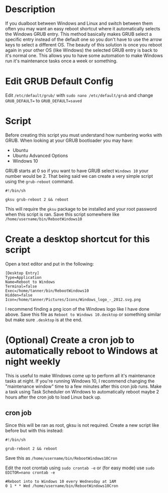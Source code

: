 # Description
If you dualboot between Windows and Linux and switch between them often you may want an easy reboot shortcut where it automatically selects the Windows GRUB entry.  This method basically makes GRUB select a specific entry instead of the default one so you don't have to use the arrow keys to select a different OS.  The beauty of this solution is once you reboot again in your other OS (like Windows) the selected GRUB entry is back to it's normal one.  This allows you to have some automation to make Windows run it's maintenance tasks once a week or something.


# Edit GRUB Default Config
Edit `/etc/default/grub/` with `sudo nano /etc/default/grub` and change `GRUB_DEFAULT=` to `GRUB_DEFAULT=saved`


# Script

Before creating this script you must understand how numbering works with GRUB.  When looking at your GRUB bootloader you may have:
- Ubuntu
- Ubuntu Advanced Options
- Windows 10

GRUB starts at 0 so if you want to have GRUB select `Windows 10` your number would be 2.  That being said we can create a very simple script using the `grub-reboot` command.

```
#!/bin/sh

gksu grub-reboot 2 && reboot
```

This will require the `gksu` package to be installed and your root password when this script is ran.  Save this script somewhere like `/home/username/bin/RebootWindows10`


# Create a desktop shortcut for this script

Open a text editor and put in the following:
```
[Desktop Entry]
Type=Application
Name=Reboot to Windows
Terminal=false
Exec=/home/tanner/bin/RebootWindows10
Hidden=false
Icon=/home/tanner/Pictures/Icons/Windows_logo_-_2012.svg.png
```

I recommend finding a png icon of the Windows logo like I have done above.  Save this file as `Reboot to Windows 10.desktop` or something similar but make sure `.desktop` is at the end.


# (Optional) Create a cron job to automatically reboot to Windows at night weekly

This is useful to make Windows come up to perform all it's maintenance tasks at night.  If you're running Windows 10, I recommend changing the "maintenance window" time to a few minutes after this cron job runs.  Make a task using Task Scheduler on Windows to automatically reboot maybe 2 hours after the cron job to load Linux back up.

## cron job

Since this will be ran as root, gksu is not required.  Create a new script like before but with this instead:
```
#!/bin/sh

grub-reboot 2 && reboot
```

Save this as `/home/username/bin/RebootWindows10Cron`

Edit the root crontab using `sudo crontab -e` or (for easy mode) use `sudo EDITOR=nano crontab -e`
```
#Reboot into to Windows 10 every Wednesday at 1AM
0 1 * * Wed /home/username/bin/RebootWindows10Cron
```
